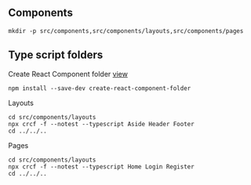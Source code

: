 ## Components

```
mkdir -p src/components,src/components/layouts,src/components/pages
```

## Type script folders

Create React Component folder [view](https://www.npmjs.com/package/create-react-component-folder?activeTab=readme)

```
npm install --save-dev create-react-component-folder
```

Layouts

```
cd src/components/layouts
npx crcf -f --notest --typescript Aside Header Footer
cd ../../..
```

Pages

```
cd src/components/layouts
npx crcf -f --notest --typescript Home Login Register
cd ../../..
```

<!-- <pre>
<code>
<span className="red" id="red">Lorem</span><span className="yellow">ipsumynameisDonald</span>
<br/>
<span className="red" id="red">Loremipsum</span>
</code>
</pre>
